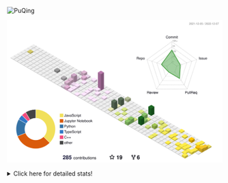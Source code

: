 ![PuQing](https://user-images.githubusercontent.com/27223114/171565019-9a56fae6-b08b-421f-99db-7e830da42371.png)

![](./profile-3d-contrib/profile-season-animate.svg)

<details>
<summary>Click here for detailed stats!</summary>

<!--START_SECTION:waka-->
**I'm a Night 🦉** 

```text
🌞 Morning    46 commits     ███░░░░░░░░░░░░░░░░░░░░░░   11.73% 
🌆 Daytime    130 commits    ████████░░░░░░░░░░░░░░░░░   33.16% 
🌃 Evening    117 commits    ███████░░░░░░░░░░░░░░░░░░   29.85% 
🌙 Night      99 commits     ██████░░░░░░░░░░░░░░░░░░░   25.26%

```


📊 **This Week I Spent My Time On** 

```text
💬 Programming Languages: 
JavaScript               9 hrs 6 mins        ████████████████░░░░░░░░░   63.56% 
C++                      2 hrs 41 mins       ████░░░░░░░░░░░░░░░░░░░░░   18.8% 
Python                   1 hr 26 mins        ██░░░░░░░░░░░░░░░░░░░░░░░   10.02% 
C                        45 mins             █░░░░░░░░░░░░░░░░░░░░░░░░   5.33% 
CMake                    15 mins             ░░░░░░░░░░░░░░░░░░░░░░░░░   1.86%

🔥 Editors: 
VS Code                  14 hrs 19 mins      █████████████████████████   100.0%

💻 Operating System: 
Mac                      7 hrs 37 mins       █████████████░░░░░░░░░░░░   53.25% 
Windows                  6 hrs 41 mins       ███████████░░░░░░░░░░░░░░   46.75%

```


<!--END_SECTION:waka-->
</details>
